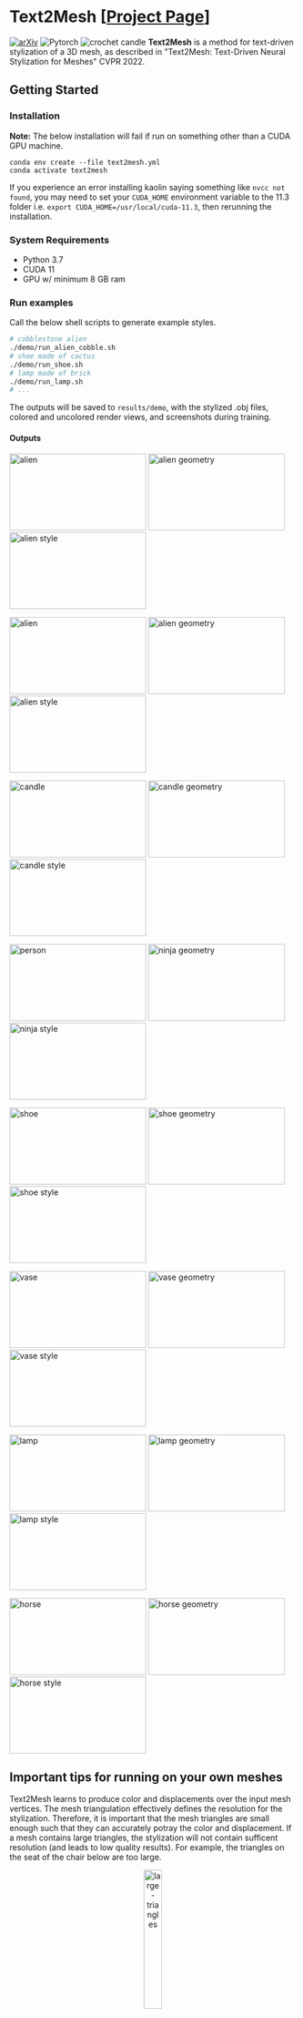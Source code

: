 # Text2Mesh [[Project Page](https://threedle.github.io/text2mesh/)]
[![arXiv](https://img.shields.io/badge/arXiv-Text2Mesh-b31b1b.svg)](https://arxiv.org/abs/2112.03221)
![Pytorch](https://img.shields.io/badge/PyTorch->=1.9.0-Red?logo=pytorch)
![crochet candle](images/vases.gif)
**Text2Mesh** is a method for text-driven stylization of a 3D mesh, as described in "Text2Mesh: Text-Driven Neural Stylization for Meshes" CVPR 2022.

## Getting Started
### Installation

**Note:** The below installation will fail if run on something other than a CUDA GPU machine.
```
conda env create --file text2mesh.yml
conda activate text2mesh
```
If you experience an error installing kaolin saying something like `nvcc not found`, you may need to set your `CUDA_HOME` environment variable to the 11.3 folder i.e. `export CUDA_HOME=/usr/local/cuda-11.3`, then rerunning the installation. 

### System Requirements
- Python 3.7
- CUDA 11
- GPU w/ minimum 8 GB ram

### Run examples
Call the below shell scripts to generate example styles. 
```bash
# cobblestone alien
./demo/run_alien_cobble.sh
# shoe made of cactus 
./demo/run_shoe.sh
# lamp made of brick
./demo/run_lamp.sh
# ...
```
The outputs will be saved to `results/demo`, with the stylized .obj files, colored and uncolored render views, and screenshots during training.

#### Outputs
<p float="center">
<img alt="alien" height="135" src="images/alien.png" width="240"/>
<img alt="alien geometry" height="135" src="images/alien_cobble_init.png" width="240"/>
<img alt="alien style" height="135" src="images/alien_cobble_final.png" width="240"/>
</p>

<p float="center">
<img alt="alien" height="135" src="images/alien.png" width="240"/>
<img alt="alien geometry" height="135" src="images/alien_wood_init.png" width="240"/>
<img alt="alien style" height="135" src="images/alien_wood_final.png" width="240"/>
</p>

<p float="center">
<img alt="candle" height="135" src="images/candle.png" width="240"/>
<img alt="candle geometry" height="135" src="images/candle_init.png" width="240"/>
<img alt="candle style" height="135" src="images/candle_final.png" width="240"/>
</p>

<p float="center">
<img alt="person" height="135" src="images/person.png" width="240"/>
<img alt="ninja geometry" height="135" src="images/ninja_init.png" width="240"/>
<img alt="ninja style" height="135" src="images/ninja_final.png" width="240"/>
</p>

<p float="center">
<img alt="shoe" height="135" src="images/shoe.png" width="240"/>
<img alt="shoe geometry" height="135" src="images/shoe_init.png" width="240"/>
<img alt="shoe style" height="135" src="images/shoe_final.png" width="240"/>
</p>

<p float="center">
<img alt="vase" height="135" src="images/vase.png" width="240"/>
<img alt="vase geometry" height="135" src="images/vase_init.png" width="240"/>
<img alt="vase style" height="135" src="images/vase_final.png" width="240"/>
</p>

<p float="center">
<img alt="lamp" height="135" src="images/lamp.png" width="240"/>
<img alt="lamp geometry" height="135" src="images/lamp_init.png" width="240"/>
<img alt="lamp style" height="135" src="images/lamp_final.png" width="240"/>
</p>

<p float="center">
<img alt="horse" height="135" src="images/horse.png" width="240"/>
<img alt="horse geometry" height="135" src="images/horse_init.png" width="240"/>
<img alt="horse style" height="135" src="images/horse_final.png" width="240"/>
</p>

## Important tips for running on your own meshes
Text2Mesh learns to produce color and displacements over the input mesh vertices. The mesh triangulation effectively defines the resolution for the stylization. Therefore, it is important that the mesh triangles are small enough such that they can accurately potray the color and displacement. If a mesh contains large triangles, the stylization will not contain sufficent resolution (and leads to low quality results). For example, the triangles on the seat of the chair below are too large.

<p align="center">
<img alt="large-triangles" src="images/large-triangles.png" height="25%" width="25%" />
</p>

You should remesh such shapes as a pre-process in to create smaller triangles which are uniformly dispersed over the surface. Our example remeshing script can be used with the following command (and then use the remeshed shape with Text2Mesh):

```
python3 remesh.py --obj_path [the mesh's path] --output_path [the full output path]
```

For example, to remesh a file name called `chair.obj`, the following command should be run:  

```
python3 remesh.py --obj_path chair.obj --output_path chair-remesh.obj
```


## Other implementations
[Kaggle Notebook](https://www.kaggle.com/neverix/text2mesh/) (by [neverix](https://www.kaggle.com/neverix))

## External projects using Text2Mesh
- [Endava 3D Asset Tool](https://www.endava.com/en/blog/Engineering/2022/An-R-D-Project-on-AI-in-3D-Asset-Creation-for-Games) integrates Text2Mesh into their modeling software to create 3D assets for games.

- [Psychedelic Trips Art Gallery](https://www.flickr.com/photos/mcanet/sets/72177720299890759/) uses Text2Mesh to generate AI Art and fabricate (3D print) the results.

## Citation
```
@InProceedings{Michel_2022_CVPR,
    author    = {Michel, Oscar and Bar-On, Roi and Liu, Richard and Benaim, Sagie and Hanocka, Rana},
    title     = {Text2Mesh: Text-Driven Neural Stylization for Meshes},
    booktitle = {Proceedings of the IEEE/CVF Conference on Computer Vision and Pattern Recognition (CVPR)},
    month     = {June},
    year      = {2022},
    pages     = {13492-13502}
}
```
